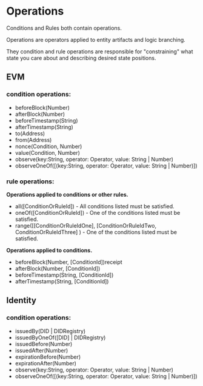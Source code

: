 # Operations

Conditions and Rules both contain operations. 

Operations are operators applied to entity artifacts and logic branching.

They condition and rule operations are responsible for "constraining" what state you care about and describing desired state positions.

## EVM

### condition operations:

- beforeBlock(Number)
- afterBlock(Number)
- beforeTimestamp(String)
- afterTimestamp(String)
- to(Address)
- from(Address)
- nonce(Condition, Number)
- value(Condition, Number)
- observe(key:String, operator: Operator, value: String | Number)
- observeOneOf([(key:String, operator: Operator, value: String | Number)])

### rule operations:

**Operations applied to conditions or other rules.**
- all([ConditionOrRuleId]) - All conditions listed must be satisfied.
- oneOf([ConditionOrRuleId]) - One of the conditions listed must be satisfied.
- range([[ConditionOrRuleIdOne], [ConditionOrRuleIdTwo, ConditionOrRuleIdThree] ) - One of the conditions listed must be satisfied.

**Operations applied to conditions.**
- beforeBlock(Number, [ConditionId])receipt
- afterBlock(Number, [ConditionId])
- beforeTimestamp(String, [ConditionId])
- afterTimestamp(String, [ConditionId])

## Identity

### condition operations:

- issuedBy(DID | DIDRegistry)
- issuedByOneOf([DID] | DIDRegistry)
- issuedBefore(Number)
- issuedAfter(Number)
- expirationBefore(Number)
- expirationAfter(Number)
- observe(key:String, operator: Operator, value: String | Number)
- observeOneOf([(key:String, operator: Operator, value: String | Number)])
